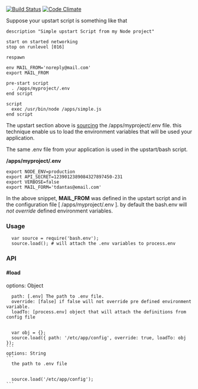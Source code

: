 [![Build Status](https://travis-ci.org/tdantas/node-bash.env.svg)](https://travis-ci.org/tdantas/node-bash.env) [![Code Climate](https://codeclimate.com/github/tdantas/node-bash.env/badges/gpa.svg)](https://codeclimate.com/github/tdantas/node-bash.env)


Suppose your upstart script is something like that

```
description "Simple upstart Script from my Node project"

start on started networking
stop on runlevel [016]

respawn

env MAIL_FROM='noreply@mail.com'
export MAIL_FROM

pre-start script
  . /apps/myproject/.env
end script

script
  exec /usr/bin/node /apps/simple.js
end script
```

The upstart section above is [sourcing](http://upstart.ubuntu.com/cookbook/#sourcing-files) the /apps/myproject/.env file. this technique enable us to load the environment variables that will be used your application.

The same .env file from your application is used in the upstart/bash script.

**/apps/myproject/.env**
````
export NODE_ENV=production
export API_SECRET=1239012389084327897450-231
export VERBOSE=false
export MAIL_FORM='tdantas@email.com'
````

In the above snippet, **MAIL_FROM** was defined in the upstart script and in the configuration file [ /apps/myproject/.env ]. by default the bash.env will *not override* defined environment variables.

### Usage
```
  var source = require('bash.env');
  source.load(); # will attach the .env variables to process.env
```

### API

#### #load
  options: Object
  ````
    path: [.env] The path to .env file.
    override: [false] if false will not override pre defined environment variable.
    loadTo: [process.env] object that will attach the definitions from config file
    
    
    var obj = {};
    source.load({ path: '/etc/app/config', override: true, loadTo: obj });
  ```
  options: String
  ```
    the path to .env file
    
    
    source.load('/etc/app/config');
  ```
  


